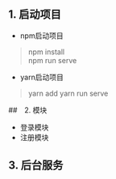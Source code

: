 ## 1. 启动项目

- npm启动项目

> npm install  
> npm run serve

- yarn启动项目

> yarn add
> yarn run serve

##　2. 模块

- 登录模块
- 注册模块

## 3. 后台服务

